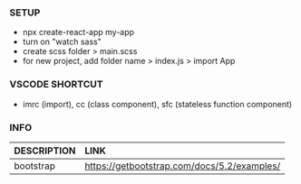 ### SETUP
- npx create-react-app my-app
- turn on "watch sass"
- create scss folder > main.scss
- for new project, add folder name > index.js > import App 

### VSCODE SHORTCUT
- imrc (import), cc (class component), sfc (stateless function component)


### INFO
| DESCRIPTION      | LINK | 
| :---        |    :----   |    
| bootstrap       |    https://getbootstrap.com/docs/5.2/examples/   |  